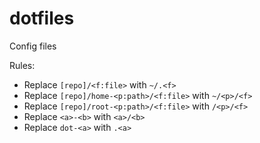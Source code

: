 # dotfiles
Config files

Rules:
- Replace `[repo]/<f:file>` with `~/.<f>`
- Replace `[repo]/home-<p:path>/<f:file>` with `~/<p>/<f>`
- Replace `[repo]/root-<p:path>/<f:file>` with `/<p>/<f>`
- Replace `<a>-<b>` with `<a>/<b>`
- Replace `dot-<a>` with `.<a>`

